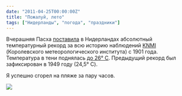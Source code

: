 ```yaml
---
date: "2011-04-25T00:00:00Z"
title: "Пожалуй, лето"
tags: ["Нидерланды", "погода", "праздники"]
---
```


Вчерашняя Пасха [поставила](http://www.nu.nl/binnenland/2499941/pasen-2011-vestigt-warmterecord.html) в Нидерландах абсолютный температурный рекорд за всю историю наблюдений [KNMI](http://www.knmi.nl/) (Королевского метеорологического института) с 1901 года. Температура в тени поднялась [до 26° C](http://www.knmi.nl/climatology/daily_data/index.cgi?station=260&year=2011&month=04&day=24). Предыдущий рекорд был зафиксирован в 1949 году (24,5° C).

Я успешно сгорел на пляже за пару часов.

![](img:1.bp.blogspot.com/-SE6Huj2zjjQ/TbV1cwc2ckI/AAAAAAAAItc/B0Hi_UKG_hY/s1600/DSC01261.picasaweb.jpg:a)
